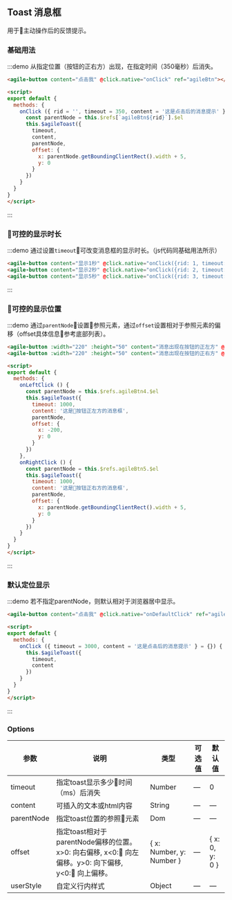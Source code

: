 ## Toast 消息框

用于主动操作后的反馈提示。

<script>
export default {
  methods: {
    onClick ({ rid = '', timeout = 350, content = '这是点击后的消息提示' } = {}) {
      const parentNode = this.$refs[`agileBtn${rid}`].$el
      this.$agileToast({
        timeout,
        content,
        parentNode,
        offset: {
          x: parentNode.getBoundingClientRect().width + 5,
          y: 0
        }
      })
    },
    onDefaultClick ({ timeout = 3000, content = '这是点击后的消息提示' } = {}) {
      this.$agileToast({
        timeout,
        content
      })
    },
    onLeftClick () {
      const parentNode = this.$refs.agileBtn4.$el
      this.$agileToast({
        timeout: 1000,
        content: '这是按钮正左方的消息框',
        parentNode,
        offset: {
          x: -200,
          y: 0
        }
      })
    },
    onRightClick () {
      const parentNode = this.$refs.agileBtn5.$el
      this.$agileToast({
        timeout: 1000,
        content: '这是按钮正右方的消息框',
        parentNode,
        offset: {
          x: parentNode.getBoundingClientRect().width + 5,
          y: 0
        }
      })
    }
  }
}
</script>

### 基础用法

:::demo 从指定位置（按钮的正右方）出现，在指定时间（350毫秒）后消失。
```html
<agile-button content="点击我" @click.native="onClick" ref="agileBtn"></agile-button>

<script>
export default {
  methods: {
    onClick ({ rid = '', timeout = 350, content = '这是点击后的消息提示' } = {}) {
      const parentNode = this.$refs[`agileBtn${rid}`].$el
      this.$agileToast({
        timeout,
        content,
        parentNode,
        offset: {
          x: parentNode.getBoundingClientRect().width + 5,
          y: 0
        }
      })
    }
  }
}
</script>
```
:::

### 可控的显示时长

:::demo 通过设置`timeout`可改变消息框的显示时长。（js代码同基础用法所示）
```html
<agile-button content="显示1秒" @click.native="onClick({rid: 1, timeout: 1000, content: '这是显示1秒的消息框'})" ref="agileBtn1"></agile-button>
<agile-button content="显示2秒" @click.native="onClick({rid: 2, timeout: 2000, content: '这是显示2秒的消息框'})" ref="agileBtn2"></agile-button>
<agile-button content="显示5秒" @click.native="onClick({rid: 3, timeout: 5000, content: '这是显示5秒的消息框'})" ref="agileBtn3"></agile-button>

```
:::

### 可控的显示位置

:::demo 通过`parentNode`设置参照元素，通过`offset`设置相对于参照元素的偏移（offset具体信息参考底部列表）。
```html
<agile-button :width="220" :height="50" content="消息出现在按钮的正左方" @click.native="onLeftClick" ref="agileBtn4"></agile-button>
<agile-button :width="220" :height="50" content="消息出现在按钮的正右方" @click.native="onRightClick" ref="agileBtn5"></agile-button>

<script>
export default {
  methods: {
    onLeftClick () {
      const parentNode = this.$refs.agileBtn4.$el
      this.$agileToast({
        timeout: 1000,
        content: '这是按钮正左方的消息框',
        parentNode,
        offset: {
          x: -200,
          y: 0
        }
      })
    },
    onRightClick () {
      const parentNode = this.$refs.agileBtn5.$el
      this.$agileToast({
        timeout: 1000,
        content: '这是按钮正右方的消息框',
        parentNode,
        offset: {
          x: parentNode.getBoundingClientRect().width + 5,
          y: 0
        }
      })
    }
  }
}
</script>
```
:::

### 默认定位显示

:::demo 若不指定parentNode，则默认相对于浏览器居中显示。
```html
<agile-button content="点击我" @click.native="onDefaultClick" ref="agileBtn6"></agile-button>

<script>
export default {
  methods: {
    onClick ({ timeout = 3000, content = '这是点击后的消息提示' } = {}) {
      this.$agileToast({
        timeout,
        content
      })
    }
  }
}
</script>
```
:::

### Options
| 参数      | 说明          | 类型      | 可选值                           | 默认值  |
|---------- |-------------- |---------- |--------------------------------  |-------- |
| timeout | 指定toast显示多少时间（ms）后消失 | Number | — | 0 |
| content | 可插入的文本或html内容 | String | — | — |
| parentNode | 指定toast位置的参照元素 | Dom | — | — |
| offset | 指定toast相对于parentNode偏移的位置。x>0: 向右偏移, x<0: 向左偏移。y>0: 向下偏移, y<0: 向上偏移。 | { x: Number, y: Number } | — | { x: 0, y: 0 } |
| userStyle | 自定义行内样式 | Object | — | — |

